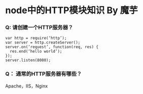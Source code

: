# node中的HTTP模块知识 By 魔芋

### Q: 请创建一个HTTP服务器？
	var http = require(‘http’);
    var server = http.createServer();
    server.on(‘request’, function(req, res) {
      res.end(‘hello world’);
    });
    server.listen(8080);


### Q： 通常的HTTP服务器有哪些？
Apache，IIS，Nginx













